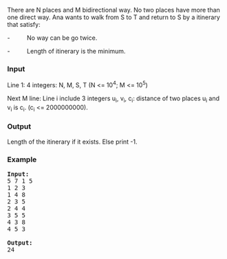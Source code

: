 <p>There are N places and M bidirectional way. No two places have more than one direct way. Ana wants to walk from S to T and return to S by a itinerary that satisfy:</p>
<p>-&nbsp;&nbsp;&nbsp;&nbsp;&nbsp;&nbsp;&nbsp;&nbsp;&nbsp; No way can be go twice.</p>
<p>-&nbsp;&nbsp;&nbsp;&nbsp;&nbsp;&nbsp;&nbsp;&nbsp;&nbsp; Length of itinerary is the minimum.</p>
<h3>Input</h3>
<p>Line 1: 4 integers: N, M, S, T (N &lt;= 10<sup>4</sup>; M &lt;= 10<sup>5</sup>)</p>
<p>Next M line: Line i include 3 integers u<sub>i</sub>, v<sub>i</sub>, c<sub>i</sub>: distance of two places u<sub>i</sub> and v<sub>i</sub> is c<sub>i</sub>. (c<sub>i</sub> &lt;= 2000000000).</p>
<h3>Output</h3>
<p>Length of the itinerary if it exists. Else print -1.</p>
<h3>Example</h3>
<pre><strong>Input:<br></strong>5 7 1 5<br>1 2 3<br>1 4 8<br>2 3 5<br>2 4 4<br>3 5 5<br>4 3 8<br>4 5 3<br><br><strong>Output:</strong><br>24<br></pre>